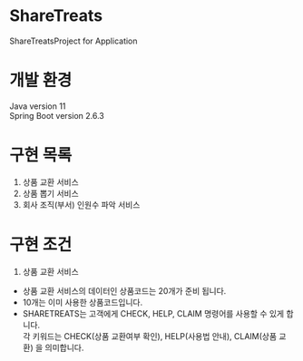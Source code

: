 # ShareTreats
 ShareTreatsProject for Application
 
# 개발 환경
Java version 11 <br>
Spring Boot version 2.6.3

# 구현 목록

1. 상품 교환 서비스
2. 상품 뽑기 서비스
3. 회사 조직(부서) 인원수 파악 서비스

# 구현 조건

1. 상품 교환 서비스
 * 상품 교환 서비스의 데이터인 상품코드는 20개가 준비 됩니다.
 * 10개는 이미 사용한 상품코드입니다.
 * SHARETREATS는 고객에게 CHECK, HELP, CLAIM 명령어를 사용할 수 있게 합니다.
   <br>각 키워드는 CHECK(상품 교환여부 확인), HELP(사용법 안내), CLAIM(상품 교환) 을 의미합니다.

